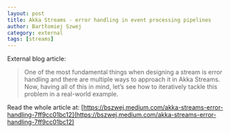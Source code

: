 ```yaml
---
layout: post
title: Akka Streams - error handling in event processing pipelines
author: Bartłomiej Szwej
category: external
tags: [streams]
---
```


External blog article: 

> One of the most fundamental things when designing a stream is error handling and there are multiple ways to approach it in Akka Streams. Now, having all of this in mind, let’s see how to iteratively tackle this problem in a real-world example.

Read the whole article at: [https://bszwej.medium.com/akka-streams-error-handling-7ff9cc01bc12](https://bszwej.medium.com/akka-streams-error-handling-7ff9cc01bc12)